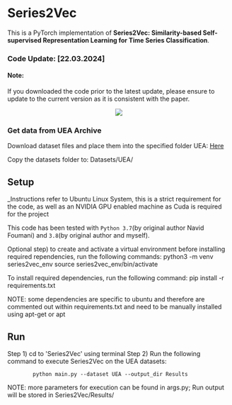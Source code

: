 # Series2Vec
This is a PyTorch implementation of
**Series2Vec: Similarity-based Self-supervised Representation Learning for Time Series Classification**.
### Code Update: [22.03.2024]
#### Note:
If you downloaded the code prior to the latest update, please ensure to update to the current version as it is consistent with the paper.

<p align="center">
    <img src="Fig/Series2Vec_01.png">
</p> 

### Get data from UEA Archive 
Download dataset files and place them into the specified folder
UEA: [Here](https://www.timeseriesclassification.com/aeon-toolkit/Archives/Multivariate2018_ts.zip)

Copy the datasets folder to: Datasets/UEA/

## Setup

_Instructions refer to Ubuntu Linux System, this is a strict requirement for the code, as well as an NVIDIA GPU enabled machine as Cuda is required for the project

This code has been tested with `Python 3.7`(by original author Navid Foumani) and `3.8`(by original author and myself).

Optional step) to create and activate a virtual environment before installing required rependencies, run the following commands:
            python3 -m venv series2vec_env
            source series2vec_env/bin/activate
            
To install required dependencies, run the following command:
            pip install -r requirements.txt
            
NOTE: some dependencies are specific to ubuntu and therefore are commented out within requirements.txt and need to be manually installed using apt-get or apt

## Run


Step 1) cd to 'Series2Vec' using terminal
Step 2) Run the following command to execute Series2Vec on the UEA datasets: 

            python main.py --dataset UEA --output_dir Results
            
NOTE: more parameters for execution can be found in args.py; Run output will be stored in Series2Vec/Results/

